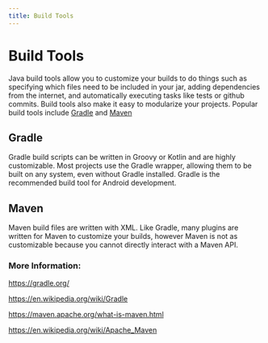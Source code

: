 ```yaml
---
title: Build Tools
---
```

# Build Tools
Java build tools allow you to customize your builds to do things such as specifying which files need to be included in your jar, adding dependencies from the internet, and automatically executing tasks like tests or github commits. Build tools also make it easy to modularize your projects. Popular build tools include [Gradle](https://gradle.org/) and [Maven](https://maven.apache.org/)

## Gradle
Gradle build scripts can be written in Groovy or Kotlin and are highly customizable. Most projects use the Gradle wrapper, allowing them to be built on any system, even without Gradle installed. Gradle is the recommended build tool for Android development.

## Maven
Maven build files are written with XML. Like Gradle, many plugins are written for Maven to customize your builds, however Maven is not as customizable because you cannot directly interact with a Maven API.

### More Information:
https://gradle.org/

https://en.wikipedia.org/wiki/Gradle

https://maven.apache.org/what-is-maven.html

https://en.wikipedia.org/wiki/Apache_Maven

